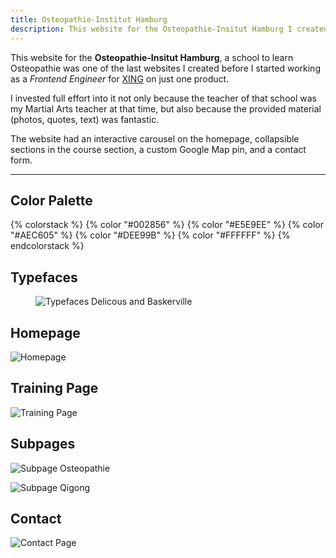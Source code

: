 ```yaml
---
title: Osteopathie-Institut Hamburg
description: This website for the Osteopathie-Insitut Hamburg I created in 2010.
---
```


This website for the **Osteopathie-Insitut Hamburg**, a school to learn Osteopathie was one of the last websites I created before I started working as a _Frontend Engineer_ for [XING](https://www.xing.com/) on just one product.

I invested full effort into it not only because the teacher of that school was my Martial Arts teacher at that time, but also because the provided material (photos, quotes, text) was fantastic.

The website had an interactive carousel on the homepage, collapsible sections in the course section, a custom Google Map pin, and a contact form.

---

## Color Palette

{% colorstack %}
{% color "#002856" %}
{% color "#E5E9EE" %}
{% color "#AEC605" %}
{% color "#DEE99B" %}
{% color "#FFFFFF" %}
{% endcolorstack %}

## Typefaces

<figure class="light image-shadow">

![Typefaces Delicous and Baskerville](/assets/images/projects/osteopathie-hamburg/osteopathie-hamburg-typefaces.svg)

</figure>

## Homepage

![Homepage](/assets/images/projects/osteopathie-hamburg/osteopathie-hamburg-homepage.jpg)

## Training Page

![Training Page](/assets/images/projects/osteopathie-hamburg/osteopathie-hamburg-training.jpg)

## Subpages

<div class="projects-detail-medium">

![Subpage Osteopathie](/assets/images/projects/osteopathie-hamburg/osteopathie-hamburg-osteopathie.jpg)

![Subpage Qigong](/assets/images/projects/osteopathie-hamburg/osteopathie-hamburg-qigong.jpg)

</div>

## Contact

![Contact Page](/assets/images/projects/osteopathie-hamburg/osteopathie-hamburg-contact.jpg)
